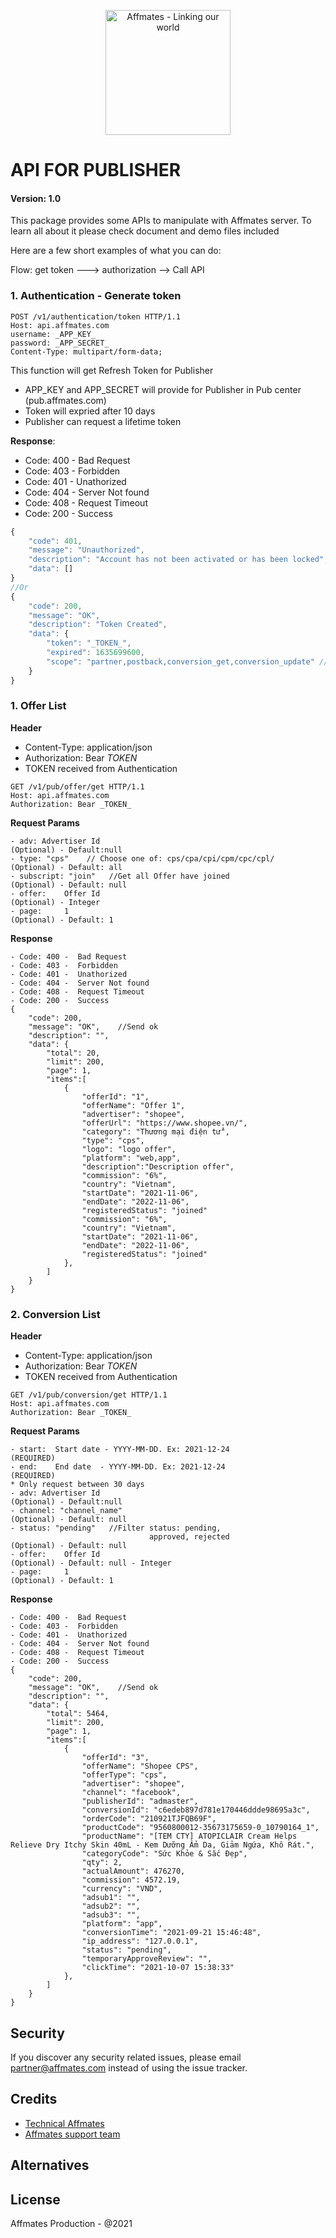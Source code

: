 <p align="center"><img src="https://user-images.githubusercontent.com/92972462/138407033-d1661864-0dab-4880-8546-7bbd436f4a06.png" width="200px" alt="Affmates - Linking our world"></p>

# API FOR PUBLISHER
#### Version: 1.0

This package provides some APIs to manipulate with Affmates server. To learn all about it please check  document and demo files included

Here are a few short examples of what you can do:

Flow: get token ---> authorization --> Call API

### 1. Authentication - Generate token
```
POST /v1/authentication/token HTTP/1.1
Host: api.affmates.com
username: _APP_KEY_
password: _APP_SECRET_
Content-Type: multipart/form-data;
```
This function will get Refresh Token for Publisher
- APP_KEY and APP_SECRET will provide for Publisher in Pub center (pub.affmates.com)
- Token will expried after 10 days
- Publisher can request a lifetime token

<strong>Response</strong>:
- Code: 400 -  Bad Request
- Code: 403 -  Forbidden
- Code: 401 -  Unathorized
- Code: 404 -  Server Not found
- Code: 408 -  Request Timeout
- Code: 200 -  Success
```javascript
{
    "code": 401,
    "message": "Unauthorized",
    "description": "Account has not been activated or has been locked",
    "data": []
}
//Or
{
    "code": 200,
    "message": "OK",
    "description": "Token Created",
    "data": {
        "token": "_TOKEN_",
        "expired": 1635699600,
        "scope": "partner,postback,conversion_get,conversion_update" //List of scopes available
    }
}
```
### 1. Offer List

<strong>Header</strong>
+ Content-Type: application/json
+ Authorization: Bear _TOKEN_
+ TOKEN received from Authentication

```
GET /v1/pub/offer/get HTTP/1.1
Host: api.affmates.com
Authorization: Bear _TOKEN_
```
<strong>Request Params</strong>
```
- adv: Advertiser Id                                            (Optional) - Default:null
- type: "cps"    // Choose one of: cps/cpa/cpi/cpm/cpc/cpl/     (Optional) - Default: all
- subscript: "join"   //Get all Offer have joined               (Optional) - Default: null
- offer:    Offer Id                                            (Optional) - Integer
- page:     1                                                   (Optional) - Default: 1
```
<strong>Response</strong>

```
- Code: 400 -  Bad Request
- Code: 403 -  Forbidden
- Code: 401 -  Unathorized
- Code: 404 -  Server Not found
- Code: 408 -  Request Timeout
- Code: 200 -  Success
{
    "code": 200,
    "message": "OK",    //Send ok
    "description": "", 
    "data": {
        "total": 20,
        "limit": 200,
        "page": 1,
        "items":[
            {
                "offerId": "1",
                "offerName": "Offer 1",
                "advertiser": "shopee",
                "offerUrl": "https://www.shopee.vn/",
                "category": "Thương mại điện tử",
                "type": "cps",
                "logo": "logo offer",
                "platform": "web,app",
                "description":"Description offer",
                "commission": "6%",
                "country": "Vietnam",
                "startDate": "2021-11-06",
                "endDate": "2022-11-06",
                "registeredStatus": "joined"
                "commission": "6%",
                "country": "Vietnam",
                "startDate": "2021-11-06",
                "endDate": "2022-11-06",
                "registeredStatus": "joined"
            },
        ]
    }
}
```
### 2. Conversion List
<strong>Header</strong>
+ Content-Type: application/json
+ Authorization: Bear _TOKEN_
+ TOKEN received from Authentication

```
GET /v1/pub/conversion/get HTTP/1.1
Host: api.affmates.com
Authorization: Bear _TOKEN_
```
<strong>Request Params</strong>
```
- start:  Start date - YYYY-MM-DD. Ex: 2021-12-24               (REQUIRED)
- end:    End date  - YYYY-MM-DD. Ex: 2021-12-24                (REQUIRED)
* Only request between 30 days
- adv: Advertiser Id                                            (Optional) - Default:null
- channel: "channel_name"                                       (Optional) - Default: null
- status: "pending"   //Filter status: pending, 
                               approved, rejected               (Optional) - Default: null
- offer:    Offer Id                                            (Optional) - Default: null - Integer
- page:     1                                                   (Optional) - Default: 1
```
<strong>Response</strong>

```
- Code: 400 -  Bad Request
- Code: 403 -  Forbidden
- Code: 401 -  Unathorized
- Code: 404 -  Server Not found
- Code: 408 -  Request Timeout
- Code: 200 -  Success
{
    "code": 200,
    "message": "OK",    //Send ok
    "description": "", 
    "data": {
        "total": 5464,
        "limit": 200,
        "page": 1,
        "items":[
            {
                "offerId": "3",
                "offerName": "Shopee CPS",
                "offerType": "cps",
                "advertiser": "shopee",
                "channel": "facebook",
                "publisherId": "admaster",
                "conversionId": "c6edeb897d781e170446ddde98695a3c",
                "orderCode": "210921TJFQB69F",
                "productCode": "9560800012-35673175659-0_10790164_1",
                "productName": "[TEM CTY] ATOPICLAIR Cream Helps Relieve Dry Itchy Skin 40mL - Kem Dưỡng Ẩm Da, Giảm Ngứa, Khô Rát.",
                "categoryCode": "Sức Khỏe & Sắc Đẹp",
                "qty": 2,
                "actualAmount": 476270,
                "commission": 4572.19,
                "currency": "VND",
                "adsub1": "",
                "adsub2": "",
                "adsub3": "",
                "platform": "app",
                "conversionTime": "2021-09-21 15:46:48",
                "ip_address": "127.0.0.1",
                "status": "pending",
                "temporaryApproveReview": "",
                "clickTime": "2021-10-07 15:38:33"
            },
        ]
    }
}
```
## Security

If you discover any security related issues, please email [partner@affmates.com](mailto:partner@affmates.com) instead of using the issue tracker.

## Credits

- [Technical Affmates](https://github.com/affmates)
- [Affmates support team](https://affmates.com)

## Alternatives



## License

Affmates Production - @2021

